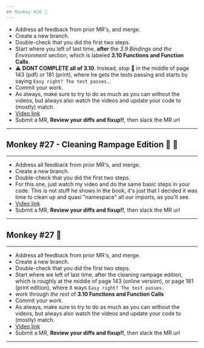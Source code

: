 ```yaml
---
## Monkey #26 🐒
---
```


- Address all feedback from prior MR's, and merge.
- Create a new branch.
- Double-check that you did the first two steps.
- Start where you left of last time, **after** the _3.9 Bindings and the
  Environment_ section, which is labeled **3.10 Functions and Function Calls**.
- ⚠️ **DONT COMPLETE all of 3.10**. Instead, _stop_ 🛑 in the middle of page 143
  (pdf) or 181 (print), where he gets the tests passing and starts by saying
  `Easy right? The test passes.`.
- Commit your work.
- As always, make sure to try to do as much as you can without the videos, but
  always also watch the videos and update your code to (mostly) match.
- [Video link](https://flp-assets.nyc3.digitaloceanspaces.com/storage/htc-videos/monkey/36--3.10-function-obj.mp4)
- Submit a MR, **Review your diffs and fixup!!**, then slack the MR url

---

## Monkey #27 - Cleaning Rampage Edition 🐒 🧼

---

- Address all feedback from prior MR's, and merge.
- Create a new branch.
- Double-check that you did the first two steps.
- For this one, just watch my video and do the same basic steps in your code.
  This is not stuff he shows in the book, it's just that I decided it was time
  to clean up and quasi "namespace" all our imports, as you'll see.
- [Video link](https://flp-assets.nyc3.digitaloceanspaces.com/storage/htc-videos/monkey/37--3.10-cleaning-rampage.mp4)
- Submit a MR, **Review your diffs and fixup!!**, then slack the MR url

---

## Monkey #27 🐒

---

- Address all feedback from prior MR's, and merge.
- Create a new branch.
- Double-check that you did the first two steps.
- Start where we left of last time, after the cleaning rampage edition, which is
  roughly at the middle of page 143 (online version), or page 181 (print
  edition), where it ways `Easy right? The test passes.`
- work through _the rest_ of **3.10 Functions and Function Calls**
- Commit your work.
- As always, make sure to try to do as much as you can without the videos, but
  always also watch the videos and update your code to (mostly) match.
- [Video link](https://flp-assets.nyc3.digitaloceanspaces.com/storage/htc-videos/monkey/36--3.10-function-obj.mp4)
- Submit a MR, **Review your diffs and fixup!!**, then slack the MR url

---
